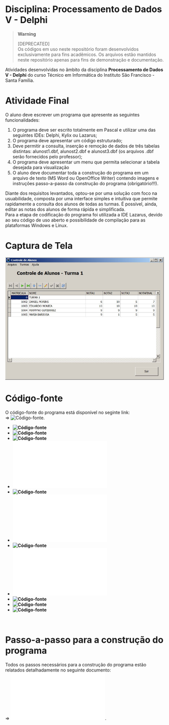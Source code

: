 # Disciplina: Processamento de Dados V - Delphi

> **Warning**
> 
> [DEPRECATED]  
> Os códigos em uso neste repositório foram desenvolvidos exclusivamente para fins acadêmicos. Os arquivos estão mantidos neste repositório apenas para fins de demonstração e documentação. 

Atividades desenvolvidas no âmbito da disciplina **Processamento de Dados V - Delphi** do curso Técnico em Informática do Instituto São Francisco - Santa Família.
<br />

# Atividade Final

O aluno deve escrever um programa que apresente as seguintes funcionalidades:
1. O programa deve ser escrito totalmente em Pascal e utilizar uma das seguintes IDEs: Delphi, Kylix ou Lazarus;
2. O programa deve apresentar um código estruturado;
3. Deve permitir a consulta, inserção e remoção de dados de três tabelas distintas: alunost1.dbf, alunost2.dbf e alunost3.dbf (os arquivos .dbf serão fornecidos pelo professor);
4. O programa deve apresentar um menu que permita selecionar a tabela desejada para visualização
5. O aluno deve documentar toda a construção do programa em um arquivo de texto (MS Word ou OpenOffice Writer) contendo imagens e instruções passo-a-passo da construção do programa (obrigatório!!!).

Diante dos requisitos levantados, optou-se por uma solução com foco na usuabilidade, composta por uma interface simples e intuitiva que permite rapidamente a consulta dos alunos de todas as turmas. É possível, ainda, editar as notas dos alunos de forma rápida e simplificada.  
Para a etapa de codificação do programa foi utilizada a IDE Lazarus, devido ao seu código de uso aberto e possibilidade de compilação para as plataformas Windows e Linux. 
<br />

# Captura de Tela

![Captura de Tela](images/screenshot.jpg)
<br />

# Código-fonte

O código-fonte do programa está disponível no seginte link:  
=> ![Código-fonte](src/alunos/).

* **![Código-fonte](src/alunos/alunos.lpi)**
* **![Código-fonte](src/alunos/alunos.lpr)**
* **![Código-fonte](src/alunos/alunos.lps)**
* **![Código-fonte](src/alunos/alunos.res)**
* **![Código-fonte](src/alunos/unit1.lfm)**
* **![Código-fonte](src/alunos/unit1.pas)**
* **![Código-fonte](src/alunos/unit2.lfm)**
* **![Código-fonte](src/alunos/unit2.pas)**
* **![Código-fonte](src/alunos/alunosT1.dbf)**
* **![Código-fonte](src/alunos/alunosT2.dbf)**
* **![Código-fonte](src/alunos/alunosT3.dbf)**
<br />

# Passo-a-passo para a construção do programa

Todos os passos necessários para a construção do programa estão relatados detalhadamente no seguinte documento:  
=> ![Passo-a-passo para a construção do programa](docs/realizacao-trabalho-final--delphi.pdf).
<br />
<br />
